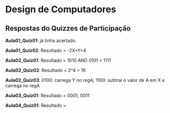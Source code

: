 # Design de Computadores

## Respostas do Quizzes de Participação

**Aula01_Quiz01**: já tinha acertado.

**Aula01_Quiz02**: Resultado = -2X+Y+4

**Aula02_Quiz01**: Resultado = 1010 AND 0101 = 1111

**Aula02_Quiz02**: Resultado = 2^4 = 16

**Aula02_Quiz03**: 0100: carrega Y no regA; 1100: subtrai o valor de A em X e carrega no regA

**Aula03_Quiz01**: Resultado = 0001, 0011

**Aula04_Quiz01**: Resultado = 
